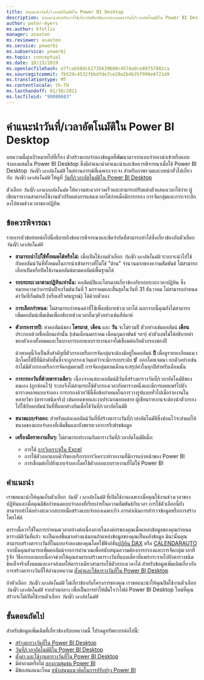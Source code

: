 ```yaml
---
title: คำแนะนำวันที่/เวลาอัตโนมัติใน Power BI Desktop
description: คำแนะนำสำหรับการใช้เกี่ยวกับฟังก์ชันการทำงานของวันที่/เวลาอัตโนมัติใน Power BI Desktop
author: peter-myers
ms.author: kfollis
manager: asaxton
ms.reviewer: asaxton
ms.service: powerbi
ms.subservice: powerbi
ms.topic: conceptual
ms.date: 10/23/2019
ms.openlocfilehash: e7fcab58dc61735639689c4574a9ce89757882ca
ms.sourcegitcommit: fb529c4532fbbdfde7ce28e2b4b35f990e8f21d9
ms.translationtype: MT
ms.contentlocale: th-TH
ms.lasthandoff: 01/30/2021
ms.locfileid: "99088683"
---
```

# <a name="auto-datetime-guidance-in-power-bi-desktop"></a>คำแนะนำวันที่/เวลาอัตโนมัติใน Power BI Desktop

บทความนี้มุ่งเป้าหมายไปที่เรื่อง ตัวสร้างแบบจำลองข้อมูลที่พัฒนามาจากแบบจำลองนำเข้าหรือแบบจำลองผสมใน Power BI Desktop ซึ่งมีคำแนะนำคำแนะนำและข้อควรพิจารณาเมื่อใช้ Power BI Desktop _วันที่/เวลาอัตโนมัติ_ ในสถานการณ์ที่เฉพาะเจาะจง สำหรับภาพรวมและบทนำทั่วไปเกี่ยวกับ _วันที่/เวลาอัตโนมัติ_ ให้ดูที่ [วันที่/เวลาอัตโนมัติใน Power BI Desktop](../transform-model/desktop-auto-date-time.md)

ตัวเลือก _วันที่/เวลาแบบอัตโนมัต_ ให้ความสะดวกรวดเร็วและสามารถปรับแต่งตัวแสดงเวลาได้ง่าย ผู้เขียนรายงานสามารถใช้งานตัวปรับแต่งการแสดงเวลาได้ง่ายเมื่อมีการกรอง การจัดกลุ่มและการเจาะลึกลงไปตามช่วงเวลาของปฏิทิน

## <a name="considerations"></a>ข้อควรพิจารณา

รายการหัวข้อย่อยต่อไปนี้อธิบายถึงข้อควรพิจารณาและขีดจำกัดที่สามารถทำได้ซึ่งเกี่ยวข้องกับตัวเลือก _วันที่/เวลาอัตโนมัติ_

- **สามารถนำไปใช้ทั้งหมดได้หรือไม่:** เมื่อเปิดใช้งานตัวเลือก _วันที่/เวลาอัตโนมัติ_ ระบบจะนำไปใช้กับคอลัมน์วันที่ทั้งหมดในการนำเข้าตารางที่ไม่ใช่ &quot;ด้าน&quot; จำนวนมากของความสัมพันธ์ ไม่สามารถเลือกเปิดหรือปิดใช้งานคอลัมน์ตามคอลัมน์พื้นฐานได้
- **รอบระยะเวลาตามปฏิทินเท่านั้น:** คอลัมน์ปีและไตรมาสเกี่ยวข้องกับรอบระยะเวลาปฏิทิน ซึ่งหมายความว่าการนับปีจะเริ่มต้นวันที่ 1 มกราคมและสิ้นสุดในวันที่ 31 ธันวาคม ไม่สามารถกำหนดค่าวันที่เริ่มต้นปี (หรือเสร็จสมบูรณ์) ได้ด้วยตัวเอง
- **การเลือกกำหนด:** ไม่สามารถกำหนดค่าที่ใช้เพื่ออธิบายช่วงเวลาได้ นอกจากนี้คุณยังไม่สามารถเพิ่มคอลัมน์เพิ่มเติมเพื่ออธิบายช่วงเวลาอื่นๆตัวอย่างเช่นสัปดาห์
- **ตัวกรองรายปี:** ค่าคอลัมน์ของ **ไตรมาส**, **เดือน** และ **วัน** จะไม่รวมปี ตัวอย่างเช่นคอลัมน์ **เดือน** ประกอบด้วยชื่อเดือนเท่านั้น (เช่นเดือนมกราคม เดือนกุมภาพันธ์ ฯลฯ) ค่าตัวเลขไม่ได้อธิบายค่าของตัวเองทั้งหมดและในบางการออกแบบรายงานอาจไม่เชื่อมต่อกับตัวกรองของปี

    ด้วยเหตุนี้จึงเป็นสิ่งสำคัญที่ตัวกรองหรือการจัดกลุ่มจะต้องมีอยู่ในคอลัมน์ **ปี** เมื่อดูรายละเอียดแนวลึกโดยใช้ปีที่มีลำดับชั้นซึ่งจะถูกกรองเว้นแต่ว่าจะมีการลบระดับ **ป** ี ออกโดยเจตนา ยกตัวอย่างเช่นถ้าไม่มีตัวกรองหรือการจัดกลุ่มตามปี การจัดกลุ่มตามเดือนจะสรุปค่าในทุกปีสำหรับเดือนนั้น
- **การกรองวันที่ด้วยตารางเดียว:** เนื่องจากแต่ละคอลัมน์มีวันที่สร้างตารางวันที่/เวลาอัตโนมัติของตนเอง (ถูกซ่อนไว้) ระบบจึงไม่สามารถใช้ตัวกรองเวลากับตารางหนึ่งและมีการเผยแพร่ไปยังตารางหลายแบบจำลอง การกรองด้วยวิธีนี้คือข้อกำหนดในการวางรูปแบบทั่วไปเมื่อรายงานในหลายวิชา (ตารางชนิดจริง) เช่นยอดขายและงบประมาณยอดขาย ผู้เขียนรายงานจะต้องนำตัวกรองไปใช้กับคอลัมน์วันที่ที่แตกต่างกันเมื่อใช้วันที่/เวลาอัตโนมัติ
- **ขนาดแบบจำลอง:** สำหรับแต่ละคอลัมน์วันที่ที่สร้างตารางวันที่/เวลาอัตโนมัติซึ่งซ่อนไว้จะส่งผลให้ขนาดของแบบจำลองที่เพิ่มขึ้นและยังขยายเวลาการรีเฟรชข้อมูล
- **เครื่องมือรายงานอื่นๆ:** ไม่สามารถทำงานกับตารางวันที่/เวลาอัตโนมัติเมื่อ:
  - การใช้ [การวิเคราะห์ใน Excel](../collaborate-share/service-analyze-in-excel.md)
  - การใช้ตัวออกแบบคิวรีของบริการการวิเคราะห์รายงานที่มีการแบ่งหน้าของ Power BI
  - การเชื่อมต่อไปยังแบบจำลองโดยใช้ตัวออกแบบรายงานที่ไม่ใช่ Power BI

## <a name="recommendations"></a>คำแนะนำ

เราขอแนะนำให้คุณเก็บตัวเลือก _วันที่/ เวลาอัตโนมัติ_ ที่เปิดใช้งานเฉพาะเมื่อคุณใช้งานช่วงเวลาของปฏิทินและเมื่อคุณมีข้อกำหนดแบบจำลองที่เรียบง่ายในความสัมพันธ์กับเวลา การใช้ตัวเลือกนี้ยังสามารถทำได้อย่างสะดวกสบายเมื่อสร้างแบบจำลองเฉพาะกิจ การดำเนินการสำรวจข้อมูลหรือการสร้างโพรไฟล์

ตารางนี้ควรใช้ในการกำหนดเวลาอย่างต่อเนื่องภายในองค์กรของคุณเมื่อแหล่งข้อมูลของคุณกำหนดตารางมิติวันที่แล้ว จะเป็นเคสขึ้นมาอย่างแน่นอนถ้าแหล่งข้อมูลของคุณเป็นคลังข้อมูล มิฉะนั้นคุณสามารถสร้างตารางวันที่ในแบบจำลองของคุณโดยใช้ฟังก์ชัน[ปฏิทิน DAX](/dax/calendar-function-dax)  หรือ [CALENDARAUTO](/dax/calendarauto-function-dax) จากนั้นคุณสามารถเพิ่มคอลัมน์จากการคำนวณเพื่อสนับสนุนความต้องการกรองและการจัดกลุ่มเวลาที่รู้จัก วิธีการออกแบบนี้อาจช่วยให้คุณสามารถสร้างตารางวันที่แบบเดี่ยวที่แพร่กระจายไปยังตารางชนิดข้อเท็จจริงทั้งหมดและอาจส่งผลให้ตารางเดียวสามารถใช้ตัวกรองเวลาได้ สำหรับข้อมูลเพิ่มเติมเกี่ยวกับการสร้างตารางวันที่ให้อ่านบทความ [ตั้งค่าและใช้ตารางวันที่ใน Power BI Desktop](../transform-model/desktop-date-tables.md)

ถ้าตัวเลือก _วันที่/เวลาอัตโนมัติ_ ไม่เกี่ยวข้องกับโครงการของคุณ เราขอแนะนำให้คุณปิดใช้งานตัวเลือก _วันที่/เวลาอัตโนมัติ_ จากส่วนกลาง เพื่อเป็นการทำให้มั่นใจว่าไฟล์ Power BI Desktop ใหม่ที่คุณสร้างจะไม่เปิดใช้งานตัวเลือก _วันที่/เวลาอัตโนมัติ_

## <a name="next-steps"></a>ขั้นตอนถัดไป

สำหรับข้อมูลเพิ่มเติมที่เกี่ยวข้องกับบทความนี้ โปรดดูทรัพยากรต่อไปนี้:

- [สร้างตารางวันที่ใน Power BI Desktop](model-date-tables.md)
- [วันที่/เวลาอัตโนมัติใน Power BI Desktop](../transform-model/desktop-auto-date-time.md)
- [ตั้งค่า และใช้งานตารางวันที่ใน Power BI Desktop](../transform-model/desktop-date-tables.md)
- มีคำถามหรือไม่ [ลองถามชุมชน Power BI](https://community.powerbi.com/)
- มีข้อเสนอแนะไหม [สนับสนุนแนวคิดในการปรับปรุง Power BI](https://ideas.powerbi.com/)
